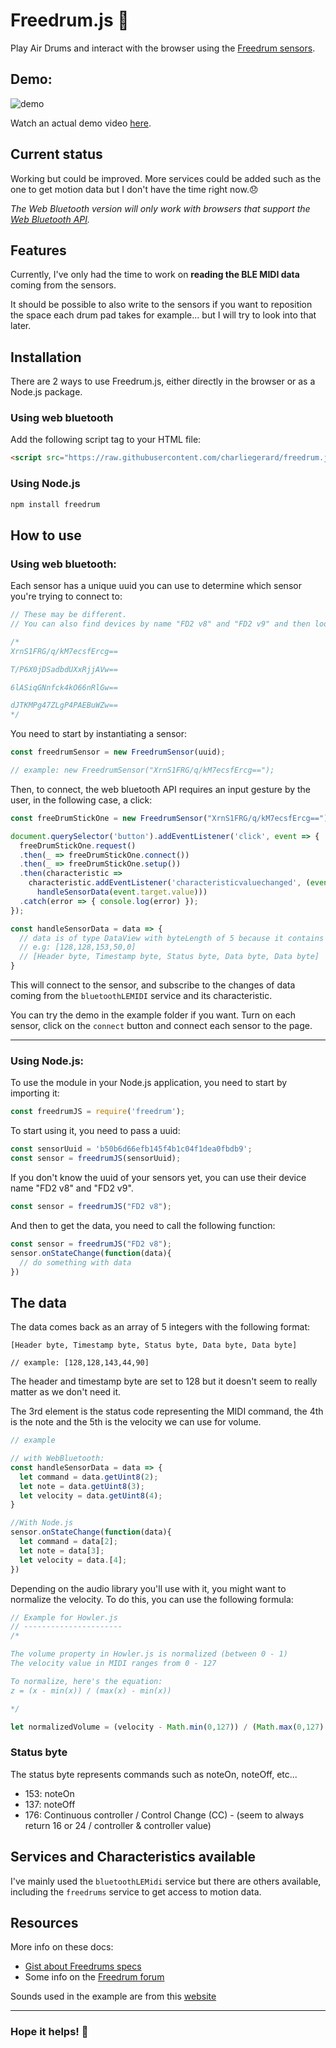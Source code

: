 # Freedrum.js 🥁

Play Air Drums and interact with the browser using the [Freedrum sensors](https://freedrum.rocks).

## Demo:

![demo](demo.gif)

Watch an actual demo video [here](https://youtu.be/UrG_mlfvDjE).

## Current status

Working but could be improved. More services could be added such as the one to get motion data but I don't have the time right now.😞

*The Web Bluetooth version will only work with browsers that support the [Web Bluetooth API](https://caniuse.com/#feat=web-bluetooth).*


## Features

Currently, I've only had the time to work on **reading the BLE MIDI data** coming from the sensors.

It should be possible to also write to the sensors if you want to reposition the space each drum pad takes for example... but I will try to look into that later.


## Installation

There are 2 ways to use Freedrum.js, either directly in the browser or as a Node.js package.

### Using web bluetooth

Add the following script tag to your HTML file:

```html
<script src="https://raw.githubusercontent.com/charliegerard/freedrum.js/master/freedrum.js"></script>
```

### Using Node.js

```js
npm install freedrum
```

## How to use

### Using web bluetooth:

Each sensor has a unique uuid you can use to determine which sensor you're trying to connect to:

```js
// These may be different.
// You can also find devices by name "FD2 v8" and "FD2 v9" and then look for their uuid.

/*
XrnS1FRG/q/kM7ecsfErcg==

T/P6X0jDSadbdUXxRjjAVw==

6lASiqGNnfck4kO66nRlGw==

dJTKMPg47ZLgP4PAEBuWZw==
*/
```

You need to start by instantiating a sensor:

```js
const freedrumSensor = new FreedrumSensor(uuid);

// example: new FreedrumSensor("XrnS1FRG/q/kM7ecsfErcg==");
```

Then, to connect, the web bluetooth API requires an input gesture by the user, in the following case, a click:

```js
const freeDrumStickOne = new FreedrumSensor("XrnS1FRG/q/kM7ecsfErcg==");

document.querySelector('button').addEventListener('click', event => {
  freeDrumStickOne.request()
  .then(_ => freeDrumStickOne.connect())
  .then(_ => freeDrumStickOne.setup())
  .then(characteristic => 
    characteristic.addEventListener('characteristicvaluechanged', (event) => 
      handleSensorData(event.target.value)))
  .catch(error => { console.log(error) });
});

const handleSensorData = data => {
  // data is of type DataView with byteLength of 5 because it contains 5 integers.
  // e.g: [128,128,153,50,0]
  // [Header byte, Timestamp byte, Status byte, Data byte, Data byte]
}
```

This will connect to the sensor, and subscribe to the changes of data coming from the `bluetoothLEMIDI` service and its characteristic.

You can try the demo in the example folder if you want. Turn on each sensor, click on the `connect` button and connect each sensor to the page.

---

### Using Node.js:

To use the module in your Node.js application, you need to start by importing it:

```js
const freedrumJS = require('freedrum');
```

To start using it, you need to pass a uuid:

```js
const sensorUuid = 'b50b6d66efb145f4b1c04f1dea0fbdb9';
const sensor = freedrumJS(sensorUuid);
```

If you don't know the uuid of your sensors yet, you can use their device name "FD2 v8" and "FD2 v9".

```js
const sensor = freedrumJS("FD2 v8");
```

And then to get the data, you need to call the following function:

```js
const sensor = freedrumJS("FD2 v8");
sensor.onStateChange(function(data){
  // do something with data
})
```



## The data

The data comes back as an array of 5 integers with the following format: 

```
[Header byte, Timestamp byte, Status byte, Data byte, Data byte]

// example: [128,128,143,44,90]
```

The header and timestamp byte are set to 128 but it doesn't seem to really matter as we don't need it.

The 3rd element is the status code representing the MIDI command, the 4th is the note and the 5th is the velocity we can use for volume.

```js
// example

// with WebBluetooth:
const handleSensorData = data => {
  let command = data.getUint8(2);
  let note = data.getUint8(3);
  let velocity = data.getUint8(4);
}

//With Node.js
sensor.onStateChange(function(data){
  let command = data[2];
  let note = data[3];
  let velocity = data.[4];
})
```

Depending on the audio library you'll use with it, you might want to normalize the velocity. To do this, you can use the following formula:

```js
// Example for Howler.js
// ----------------------
/*

The volume property in Howler.js is normalized (between 0 - 1)
The velocity value in MIDI ranges from 0 - 127

To normalize, here's the equation:
z = (x - min(x)) / (max(x) - min(x))

*/

let normalizedVolume = (velocity - Math.min(0,127)) / (Math.max(0,127) - Math.min(0,127));
```

### Status byte

The status byte represents commands such as noteOn, noteOff, etc...

* 153: noteOn
* 137: noteOff
* 176: Continuous controller / Control Change (CC) - (seem to  always return 16 or 24 / controller & controller value)


## Services and Characteristics available

I've mainly used the `bluetoothLEMidi` service but there are others available, including the `freedrums` service to get access to motion data.

## Resources

More info on these docs:

* [Gist about Freedrums specs](https://gist.github.com/wvengen/7ebd29da38c08540832fb228c4628171)
* Some info on the [Freedrum forum](http://forum.freedrum.rocks/t/freedrum-midi-commands/15)

Sounds used in the example are from this [website](http://www.findsounds.com/ISAPI/search.dll)

---

### Hope it helps! 💚